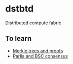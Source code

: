 # dstbtd
Distributed compute fabric



## To learn

- [Merkle trees and proofs](https://en.wikipedia.org/wiki/Merkle_tree)  
- [Parlia and BSC consensus](https://docs.binance.org/smart-chain/guides/concepts/consensus.html)
